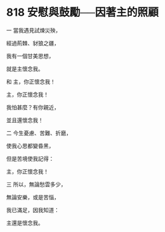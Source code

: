 # 818 安慰與鼓勵──因著主的照顧

一 當我遇見試煉災殃，

經過荊棘、豺狼之疆，

我有一個甘美思想，

就是主懷念我。

和 主，你正懷念我！

主，你正懷念我！

我怕甚麼？有你親近，

並且還懷念我！

二 今生憂慮、苦難、折磨，

使我心思都變昏黑，

但是苦境使我記得：

主，你正懷念我！

三 所以，無論愁雲多少，

無論安樂，或是苦惱，

我已滿足，因我知道：

主還是懷念我。

